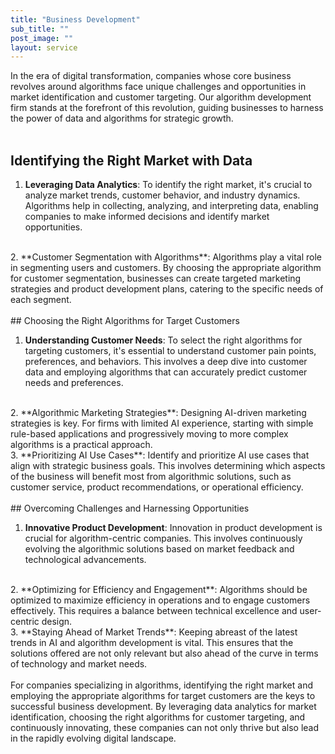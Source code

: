 ```yaml
---
title: "Business Development"
sub_title: ""
post_image: ""
layout: service
---
```


In the era of digital transformation, companies whose core business revolves around algorithms face unique challenges and opportunities in market identification and customer targeting. Our algorithm development firm stands at the forefront of this revolution, guiding businesses to harness the power of data and algorithms for strategic growth.
<br/>
<br/>
## Identifying the Right Market with Data

1. **Leveraging Data Analytics**: To identify the right market, it's crucial to analyze market trends, customer behavior, and industry dynamics. Algorithms help in collecting, analyzing, and interpreting data, enabling companies to make informed decisions and identify market opportunities.
<br/>
2. **Customer Segmentation with Algorithms**: Algorithms play a vital role in segmenting users and customers. By choosing the appropriate algorithm for customer segmentation, businesses can create targeted marketing strategies and product development plans, catering to the specific needs of each segment.
<br/>
<br/>
## Choosing the Right Algorithms for Target Customers

1. **Understanding Customer Needs**: To select the right algorithms for targeting customers, it's essential to understand customer pain points, preferences, and behaviors. This involves a deep dive into customer data and employing algorithms that can accurately predict customer needs and preferences.
<br/>
2. **Algorithmic Marketing Strategies**: Designing AI-driven marketing strategies is key. For firms with limited AI experience, starting with simple rule-based applications and progressively moving to more complex algorithms is a practical approach.
<br/>
3. **Prioritizing AI Use Cases**: Identify and prioritize AI use cases that align with strategic business goals. This involves determining which aspects of the business will benefit most from algorithmic solutions, such as customer service, product recommendations, or operational efficiency.
<br/>
<br/>
## Overcoming Challenges and Harnessing Opportunities

1. **Innovative Product Development**: Innovation in product development is crucial for algorithm-centric companies. This involves continuously evolving the algorithmic solutions based on market feedback and technological advancements.
<br/>
2. **Optimizing for Efficiency and Engagement**: Algorithms should be optimized to maximize efficiency in operations and to engage customers effectively. This requires a balance between technical excellence and user-centric design.
<br/>
3. **Staying Ahead of Market Trends**: Keeping abreast of the latest trends in AI and algorithm development is vital. This ensures that the solutions offered are not only relevant but also ahead of the curve in terms of technology and market needs.
<br/>
<br/>
For companies specializing in algorithms, identifying the right market and employing the appropriate algorithms for target customers are the keys to successful business development. By leveraging data analytics for market identification, choosing the right algorithms for customer targeting, and continuously innovating, these companies can not only thrive but also lead in the rapidly evolving digital landscape.
